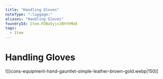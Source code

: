 ```yaml
---
title: "Handling Gloves"
noteType: ":luggage:"
aliases: "Handling Gloves"
foundryId: Item.FDBa5yjxJBhYhMUd
tags:
  - Item
---
```


# Handling Gloves
![[icons-equipment-hand-gauntlet-simple-leather-brown-gold.webp|150]]
